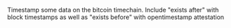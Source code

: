 Timestamp some data on the bitcoin timechain. Include "exists after" with block timestamps as well as "exists before" with opentimestamp attestation
